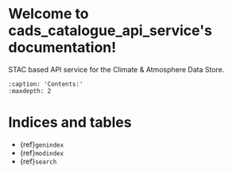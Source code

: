 # Welcome to cads_catalogue_api_service's documentation!

STAC based API service for the Climate & Atmosphere Data Store.

```{toctree}
:caption: 'Contents:'
:maxdepth: 2
```

# Indices and tables

- {ref}`genindex`
- {ref}`modindex`
- {ref}`search`
